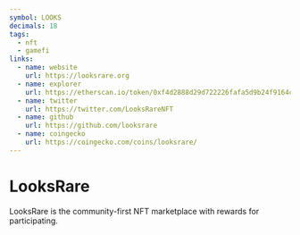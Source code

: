 ```yaml
---
symbol: LOOKS
decimals: 18
tags:
  - nft
  - gamefi
links:
  - name: website
    url: https://looksrare.org
  - name: explorer
    url: https://etherscan.io/token/0xf4d2888d29d722226fafa5d9b24f9164c092421e
  - name: twitter
    url: https://twitter.com/LooksRareNFT
  - name: github
    url: https://github.com/looksrare
  - name: coingecko
    url: https://coingecko.com/coins/looksrare/
---
```


# LooksRare

LooksRare is the community-first NFT marketplace with rewards for participating.
